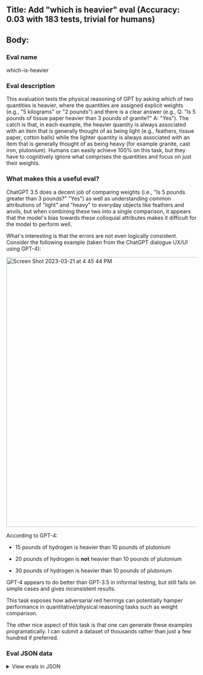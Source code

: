 ## Title: Add "which is heavier" eval (Accuracy: 0.03 with 183 tests, trivial for humans)

## Body:

### Eval name

which-is-heavier

### Eval description

This evaluation tests the physical reasoning of GPT by asking which of two quantities is heavier, where the quantities
are assigned explicit weights (e.g., "5 kilograms" or "2 pounds") and there is a clear answer (e.g., Q: "Is 5 pounds of
tissue paper heavier than 3 pounds of granite?" A: "Yes"). The catch is that, in each example, the heavier quantity is
always associated with an item that is generally thought of as being light (e.g., feathers, tissue paper, cotton balls)
while the lighter quantity is always associated with an item that is generally thought of as being heavy (for example granite,
cast iron, plutonium). Humans can easily achieve 100% on this task, but they have to cognitively ignore what comprises
the quantities and focus on just their weights.

### What makes this a useful eval?

ChatGPT 3.5 does a decent job of comparing weights (i.e., "Is 5 pounds greater than 3 pounds?" "Yes") as well as
understanding common attributions of "light" and "heavy" to everyday objects like feathers and anvils, but when
combining these two into a single comparison, it appears that the model's bias towards these colloquial attributes makes
it difficult for the model to perform well.

What's interesting is that the errors are not even logically consistent. Consider the following example (taken from the
ChatGPT dialogue UX/UI using GPT-4):



<img width="715" alt="Screen Shot 2023-03-21 at 4 45 44 PM" src="https://user-images.githubusercontent.com/11773823/226827152-f78c0fb4-1136-433c-9d55-65eb6c6c5407.png">



According to GPT-4:

- 15 pounds of hydrogen is heavier than 10 pounds of plutonium

- 20 pounds of hydrogen is **not** heavier than 10 pounds of plutonium

- 30 pounds of hydrogen is heavier than 10 pounds of plutonium

GPT-4 appears to do better than GPT-3.5 in informal testing, but still fails on simple cases and gives inconsistent
results.

This task exposes how adversarial red herrings can potentially hamper performance in quantitative/physical reasoning
tasks such as weight comparison.

The other nice aspect of this task is that one can generate these examples programatically. I can submit a dataset of
thousands rather than just a few hundred if preferred.

### Eval JSON data

<details>

  <summary>View evals in JSON</summary>

### Eval

  ```jsonl

{"input": [{"role": "system", "content": "You are a helpful assistant."}, {"role": "user", "content": "Is 2 kilograms of eggshells heavier than 1 kilogram of gold bars? Answer Yes or No"}], "ideal": "Yes"}

{"input": [{"role": "system", "content": "You are a helpful assistant."}, {"role": "user", "content": "Is 9 pounds of soap foam heavier than 5 pounds of iron chains? Answer Yes or No"}], "ideal": "Yes"}

{"input": [{"role": "system", "content": "You are a helpful assistant."}, {"role": "user", "content": "Is 15 pounds of confetti heavier than 10 pounds of rebar? Answer Yes or No"}], "ideal": "Yes"}

{"input": [{"role": "system", "content": "You are a helpful assistant."}, {"role": "user", "content": "Is 1 pound of steel beams heavier than 2 pounds of dust particles? Answer Yes or No"}], "ideal": "No"}

{"input": [{"role": "system", "content": "You are a helpful assistant."}, {"role": "user", "content": "Is 10 pounds of cast iron heavier than 20 pounds of flakes? Answer Yes or No"}], "ideal": "No"}

  ```

</details>



